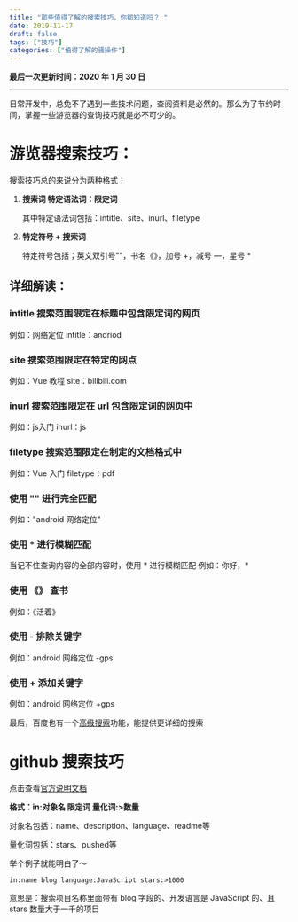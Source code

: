 ```yaml
---
title: "那些值得了解的搜索技巧，你都知道吗？ "
date: 2019-11-17
draft: false
tags: ["技巧"]
categories: ["值得了解的骚操作"]
---
```


**最后一次更新时间：2020 年 1 月 30 日**

---
日常开发中，总免不了遇到一些技术问题，查阅资料是必然的。那么为了节约时间，掌握一些游览器的查询技巧就是必不可少的。
# 游览器搜索技巧：
搜索技巧总的来说分为两种格式：

1. **搜索词 特定语法词：限定词**
    
    其中特定语法词包括：intitle、site、inurl、filetype

1. **特定符号 + 搜索词**

    特定符号包括；英文双引号""，书名《》，加号 +，减号 —，星号 *


## 详细解读：

### intitle 搜索范围限定在标题中包含限定词的网页
例如：网络定位 intitle：andriod

### site 搜索范围限定在特定的网点
例如：Vue 教程 site：bilibili.com

### inurl 搜索范围限定在 url 包含限定词的网页中
例如：js入门 inurl：js

### filetype 搜索范围限定在制定的文档格式中
例如：Vue 入门 filetype：pdf

### 使用 "" 进行完全匹配
例如："android 网络定位"

### 使用 * 进行模糊匹配
当记不住查询内容的全部内容时，使用 * 进行模糊匹配
例如：你好，*

### 使用 《》 查书
例如：《活着》

### 使用 - 排除关键字
例如：android 网络定位 -gps

### 使用 + 添加关键字
例如：android 网络定位 +gps

最后，百度也有一个[高级搜索](https://www.baidu.com/gaoji/advanced.html)功能，能提供更详细的搜索


# github 搜索技巧

点击查看[官方说明文档](https://help.github.com/en/github/searching-for-information-on-github/about-searching-on-github)

**格式：in:对象名 限定词  量化词:>数量**

对象名包括：name、description、language、readme等

量化词包括：stars、pushed等

举个例子就能明白了～

`in:name blog language:JavaScript stars:>1000 `

 意思是：搜索项目名称里面带有 blog 字段的、开发语言是 JavaScript 的、且 stars 数量大于一千的项目